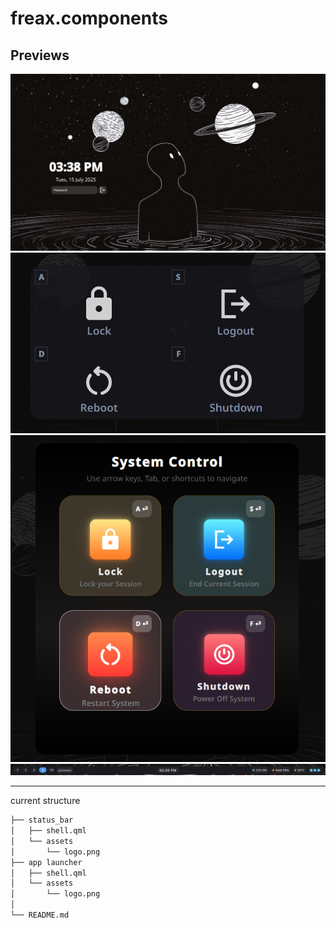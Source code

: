 # freax.components

## Previews 
![lockscreen](./previews/lockscreen.png)
![power_menu_v1](./previews/power_menu_v1.png)
![power_menu_v2](./previews/power_menu_v2.png)
![statusbar](./previews/statusbar.png)

---
current structure

```bash
├── status_bar
│   ├── shell.qml
│   └── assets
│       └── logo.png
├── app launcher
│   ├── shell.qml
│   └── assets
│       └── logo.png
│
└── README.md
```

